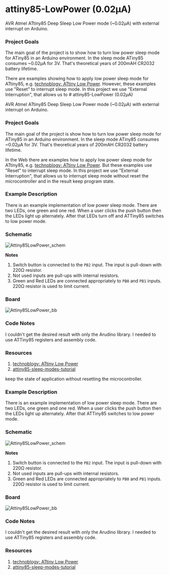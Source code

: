 # attiny85-LowPower (0.02µA) 

AVR Atmel ATtiny85 Deep Sleep Low Power mode (~0.02µA) with external interrupt on Arduino.

### Project Goals
The main goal of the project is to show how to turn low power sleep mode for ATiny85 in an Arduino environment.
In the sleep mode ATiny85 consumes ~0.02µA for 3V. That's theoretical years of 200mAH CR2032 battery lifetime.

There are examples showing how to apply low power sleep mode for ATtiny85, e.g. [technoblogy: ATtiny Low Power](http://www.technoblogy.com/show?KX0).
However, these examples use "Reset" to interrupt sleep mode. In this project we use "External Interruption", that allows us to # attiny85-LowPower (0.02µA) 

AVR Atmel ATtiny85 Deep Sleep Low Power mode (~0.02µA) with external interrupt on Arduino.

### Project Goals
The main goal of the project is show how to turn low power sleep mode for ATiny85 in an Arduino environment.
In the sleep mode ATiny85 consumes ~0.02µA for 3V. That's theoretical years of 200mAH CR2032 battery lifetime.

In the Web there are examples how to apply low power sleep mode for ATtiny85, e.g. [technoblogy: ATtiny Low Power](http://www.technoblogy.com/show?KX0).
But these examples use "Reset" to interrupt sleep mode. In this project we use "External Interruption", that allows us to interrupt sleep mode without 
reset the microcontroller and in the result keep program state.

### Example Description
There is an example implementation of low power sleep mode. There are two LEDs, one green and one red. When a user clicks the push button then the LEDs light up alternately. After that LEDs turn off and ATTiny85 switches to low power mode. 

### Schematic

![Attiny85LowPower_schem](https://user-images.githubusercontent.com/4589313/148598398-6f4a2c41-49d5-4feb-8977-ddc121f9545c.png)

**Notes**

1. Switch button is connected to the `PB2` input. The input is pull-down with 220Ω resistor.
2. Not used inputs are pull-ups with internal resistors.
3. Green and Red LEDs are connected appropriately to `PB0` and `PB1` inputs. 220Ω resistor is used to limit current.

### Board

![Attiny85LowPower_bb](https://user-images.githubusercontent.com/4589313/148598391-871ed52c-8fd3-4c3f-9068-7e80b93ec58e.png)

### Code Notes
I couldn't get the desired result with only the Arudino library. I needed to use ATTiny85 registers and assembly code.
 
### Resources
1. [technoblogy: ATtiny Low Power](http://www.technoblogy.com/show?KX0)
2. [attiny85-sleep-modes-tutorial](https://www.gadgetronicx.com/attiny85-sleep-modes-tutorial/) 


keep the state of application without resetting the microcontroller.


### Example Description
There is an example implementation of low power sleep mode. There are two LEDs, one green and one red. When a user clicks the push button then the LEDs light up alternately. After that ATTiny85 switches to low power mode. 

### Schematic

![Attiny85LowPower_schem](https://user-images.githubusercontent.com/4589313/148598398-6f4a2c41-49d5-4feb-8977-ddc121f9545c.png)

**Notes**

1. Switch button is connected to the `PB2` input. The input is pull-down with 220Ω resistor.
2. Not used inputs are pull-ups with internal resistors.
3. Green and Red LEDs are connected appropriately to `PB0` and `PB1` inputs. 220Ω resistor is used to limit current.

### Board

![Attiny85LowPower_bb](https://user-images.githubusercontent.com/4589313/148598391-871ed52c-8fd3-4c3f-9068-7e80b93ec58e.png)

### Code Notes
I couldn't get the desired result with only the Arudino library. I needed to use ATTiny85 registers and assembly code.
 
### Resources
1. [technoblogy: ATtiny Low Power](http://www.technoblogy.com/show?KX0)
2. [attiny85-sleep-modes-tutorial](https://www.gadgetronicx.com/attiny85-sleep-modes-tutorial/) 


